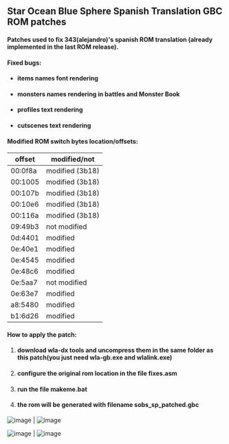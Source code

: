 
## Star Ocean Blue Sphere Spanish Translation GBC ROM patches

#### Patches used to fix 343(alejandro)'s spanish ROM translation (already implemented in the last ROM release).


#### Fixed bugs:
 - #### items names font rendering
   
 - #### monsters names rendering in battles and Monster Book

 - #### profiles text rendering
 
 - #### cutscenes text rendering
 
#### Modified ROM switch bytes location/offsets:
|offset|modified/not|
|------|------------|
|00:0f8a|modified (3b18)|
|00:1005|modified (3b18)|
|00:107b|modified (3b18)|
|00:10e6|modified (3b18)|
|00:116a|modified (3b18)|
|09:49b3|not modified|
|0d:4401|modified|
|0e:40e1|modified|
|0e:4545|modified|
|0e:48c6|modified|
|0e:5aa7|not modified|
|0e:63e7|modified|
|a8:5480|modified|
|b1:6d26|modified|


#### How to apply the patch:

 1. #### download wla-dx tools and uncompress them in the same folder as this patch(you just need wla-gb.exe and wlalink.exe)
 2. #### configure the original rom location in the file fixes.asm
 3. #### run the file makeme.bat
 4. #### the rom will be generated with filename sobs_sp_patched.gbc

![image](https://user-images.githubusercontent.com/31348553/120906207-e1db3680-c62d-11eb-9a63-1546368b8a80.png) | 
![image](https://user-images.githubusercontent.com/31348553/120906216-ed2e6200-c62d-11eb-86d3-c12da23954bf.png)


![image](https://user-images.githubusercontent.com/31348553/168378989-71cb40eb-3455-46d5-96a8-fd9d1ce42d59.png) |
![image](https://user-images.githubusercontent.com/31348553/168379064-b31d9487-3255-45c0-956f-fce43465f130.png)


